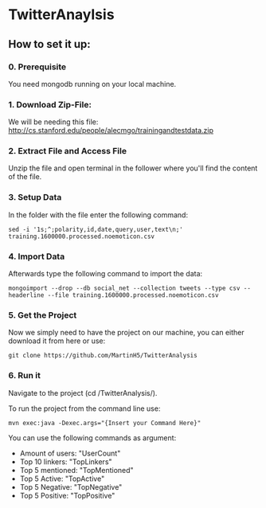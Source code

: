 # TwitterAnaylsis

## How to set it up:

### 0. Prerequisite

You need mongodb running on your local machine.

### 1. Download Zip-File:

We will be needing this file:
http://cs.stanford.edu/people/alecmgo/trainingandtestdata.zip

### 2. Extract File and Access File

Unzip the file and open terminal in the follower where you'll find the content of the file.

### 3. Setup Data

In the folder with the file enter the following command:
```
sed -i '1s;^;polarity,id,date,query,user,text\n;' training.1600000.processed.noemoticon.csv
```
### 4. Import Data

Afterwards type the following command to import the data:

```
mongoimport --drop --db social_net --collection tweets --type csv --headerline --file training.1600000.processed.noemoticon.csv
```

### 5. Get the Project

Now we simply need to have the project on our machine, you can either download it from here
or use:
```
git clone https://github.com/MartinH5/TwitterAnalysis
```
### 6. Run it

Navigate to the project (cd /TwitterAnalysis/).

To run the project from the command line use:

```
mvn exec:java -Dexec.args="{Insert your Command Here}"
```
You can use the following commands as argument:

* Amount of users:  "UserCount"
* Top 10 linkers:   "TopLinkers"
* Top 5 mentioned:  "TopMentioned"
* Top 5 Active:     "TopActive"
* Top 5 Negative:   "TopNegative"
* Top 5 Positive:   "TopPositive" 


